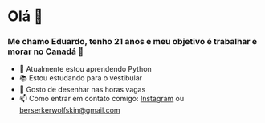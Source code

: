 # Olá 👋

### Me chamo Eduardo, tenho 21 anos e meu objetivo é trabalhar e morar no Canadá 🍁

- 🌱 Atualmente estou aprendendo Python
- 📚 Estou estudando para o vestibular
- 🎨 Gosto de desenhar nas horas vagas
- 📫 Como entrar em contato comigo: [Instagram](https://www.instagram.com/berserker_ws/) ou berserkerwolfskin@gmail.com
